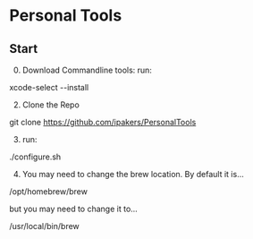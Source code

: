 # Personal Tools
## Start

0. Download Commandline tools:
run:

xcode-select --install

2. Clone the Repo

git clone https://github.com/ipakers/PersonalTools

3. run:

./configure.sh

4. You may need to change the brew location. By default it is...

/opt/homebrew/brew

but you may need to change it to...

/usr/local/bin/brew